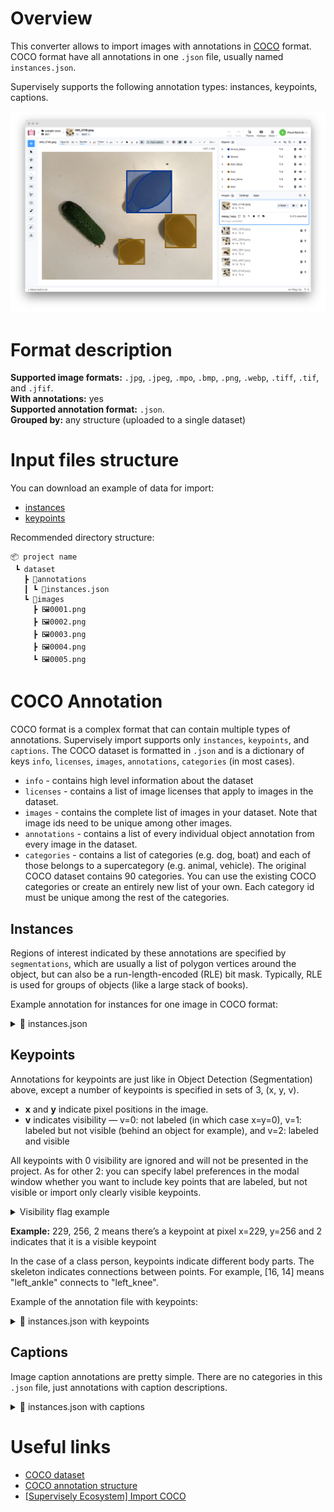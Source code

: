 <!-- <h1 align="left" style="border-bottom: 0"> <img align="left" src="./images/coco_logo.png" width="80" style="padding-right: 20px;"> COCO Format </h1>

<br> -->

# Overview

This converter allows to import images with annotations in [COCO](https://cocodataset.org/#home) format. COCO format have all annotations in one `.json` file, usually named `instances.json`.

Supervisely supports the following annotation types: instances, keypoints, captions.

![Import results exmaple](./images/coco_res.png)

# Format description

**Supported image formats:** `.jpg`, `.jpeg`, `.mpo`, `.bmp`, `.png`, `.webp`, `.tiff`, `.tif`, and `.jfif`.<br>
**With annotations:** yes<br>
**Supported annotation format:** `.json`.<br>
**Grouped by:** any structure (uploaded to a single dataset)<br>

# Input files structure

You can download an example of data for import:

- [instances](https://github.com/supervisely-ecosystem/import-wizard-docs/files/14918161/sample_coco.zip)
- [keypoints](https://github.com/supervisely-ecosystem/import-wizard-docs/files/14918389/sample_coco_keypoints.zip)

Recommended directory structure:

```text
📦 project name
 ┗ dataset
   ┣ 📂annotations
   ┃ ┗ 📜instances.json
   ┗ 📂images
     ┣ 🖼️0001.png
     ┣ 🖼️0002.png
     ┣ 🖼️0003.png
     ┣ 🖼️0004.png
     ┗ 🖼️0005.png
```

# COCO Annotation

COCO format is a complex format that can contain multiple types of annotations. Supervisely import supports only `instances`, `keypoints`, and `captions`.
The COCO dataset is formatted in `.json` and is a dictionary of keys `info`, `licenses`, `images`, `annotations`, `categories` (in most cases).

- `info` - contains high level information about the dataset
- `licenses` - contains a list of image licenses that apply to images in the dataset.
- `images` - contains the complete list of images in your dataset. Note that image ids need to be unique among other images.
- `annotations` - contains a list of every individual object annotation from every image in the dataset.
- `categories` - contains a list of categories (e.g. dog, boat) and each of those belongs to a supercategory (e.g. animal, vehicle). The original COCO dataset contains 90 categories. You can use the existing COCO categories or create an entirely new list of your own. Each category id must be unique among the rest of the categories.

## Instances

Regions of interest indicated by these annotations are specified by `segmentations`, which are usually a list of polygon vertices around the object, but can also be a run-length-encoded (RLE) bit mask. Typically, RLE is used for groups of objects (like a large stack of books).

Example annotation for instances for one image in COCO format:

<details>
    <summary>📜 instances.json</summary>

```json
{
    "info": {
        "description": "",
        "url": "None",
        "version": "1.0",
        "year": 2023,
        "contributor": "Supervisely",
        "date_created": "2023-08-22T09:33:23.811Z"
    },
    "licenses": [
        {
            "url": "None",
            "id": 0,
            "name": "None"
        }
    ],
    "images": [
        {
            "license": "None",
            "file_name": "IMG_1836.jpeg",
            "url": "None",
            "height": 800,
            "width": 1067,
            "date_captured": "2023-08-22T09:33:23.890Z",
            "id": 22027400
        }
    ],
    "annotations": [
        {
            "segmentation": [[759.0, 429.0, ..., 765.0, 423.0]],
            "area": 29889.5,
            "iscrowd": 0,
            "image_id": 22027400,
            "bbox": [752.0, 421.0, 257.0, 167.0],
            "category_id": 2,
            "id": 1
        },
        {
            "segmentation": [[665.0, 128.0, ..., 673.0, 132.0]],
            "area": 15603.5,
            "iscrowd": 0,
            "image_id": 22027400,
            "bbox": [569.0, 122.0, 137.0, 151.0],
            "category_id": 1,
            "id": 2
        },
        {
            "segmentation": [[563.0, 542.0, ..., 572.0, 549.0]],
            "area": 15740.5,
            "iscrowd": 0,
            "image_id": 22027400,
            "bbox": [464.0, 539.0, 131.0, 151.0],
            "category_id": 1,
            "id": 3
        }
    ],
    "categories": [
        {
            "supercategory": "kiwi",
            "id": 1,
            "name": "kiwi"
        },
        {
            "supercategory": "lemon",
            "id": 2,
            "name": "lemon"
        }
    ]
}
```

</details>

## Keypoints

Annotations for keypoints are just like in Object Detection (Segmentation) above, except a number of keypoints is specified in sets of 3, (x, y, v).

- **x** and **y** indicate pixel positions in the image.
- **v** indicates visibility — v=0: not labeled (in which case x=y=0), v=1: labeled but not visible (behind an object for example), and v=2: labeled and visible

All keypoints with 0 visibility are ignored and will not be presented in the project.
As for other 2: you can specify label preferences in the modal window whether you want to include key points that are labeled, but not visible or import only clearly visible keypoints.

<details>
    <summary>Visibility flag example</summary>

<div>
    <table style="width: 100%">
        <tr>
            <th>Visibility = 1</th>
            <th>Visibility = 2</th>
        </tr>
        <tr>
            <td style="width:50%">
            <img src="https://user-images.githubusercontent.com/48913536/215511152-c6d181be-9bb8-4b39-a43e-0b6ba9cdb3d6.png" style="max-width:100%;">
            </td>
            <td style="width:50%">
            <img src="https://user-images.githubusercontent.com/48913536/215511138-d909dd0e-bf2d-4686-80c8-586ade92c271.png" style="max-width:100%;">
            </td>
        </tr>
    </table>
</div>
</details>

**Example:** 229, 256, 2 means there’s a keypoint at pixel x=229, y=256 and 2 indicates that it is a visible keypoint

In the case of a class person, keypoints indicate different body parts.
The skeleton indicates connections between points.
For example, [16, 14] means "left_ankle" connects to "left_knee".

Example of the annotation file with keypoints:

<details>
    <summary>📜 instances.json with keypoints</summary>

```json
{
    "info": {
        "description": "",
        "url": "None",
        "version": "1.0",
        "year": 2023,
        "contributor": "Supervisely User",
        "date_created": "2023-09-15T16:36:43.593Z"
    },
    "licenses": [
        {
            "url": "None",
            "id": 0,
            "name": "None"
        }
    ],
    "images": [
        {
            "license": "None",
            "file_name": "pexels-photo-175706.png",
            "url": "None",
            "height": 800,
            "width": 1292,
            "date_captured": "2023-09-15T16:36:43.742Z",
            "id": 23364344
        }
    ],
    "annotations": [
        {
            "segmentation": [],
            "area": 608998,
            "iscrowd": 0,
            "image_id": 23364344,
            "bbox": [617.0, 279.0, 152.0, 517.0],
            "category_id": 1,
            "id": 1,
            "keypoints": [727, 295, 2, ..., 758 ,794 ,2],
            "num_keypoints": 17
        }
    ],
    "categories": [
        {
            "supercategory": "person",
            "id": 1,
            "name": "person",
            "keypoints": [
                "nose",
                "left_eye",
                "right_eye",
                "left_ear",
                "right_ear",
                "left_shoulder",
                "right_shoulder",
                "left_elbow",
                "right_elbow",
                "left_wrist",
                "right_wrist",
                "left_hip",
                "right_hip",
                "left_knee",
                "right_knee",
                "left_ankle",
                "right_ankle"
            ],
            "skeleton": [
                [16,14],
                [14,12],
                [17,15],
                [15,13],
                [12,13],
                [6,12],
                [7,13],
                [6,7],
                [6,8],
                [7,9],
                [8,10],
                [9,11],
                [2,3],
                [1,2],
                [1,3],
                [2,4],
                [3,5],
                [4,6],
                [5,7]
            ]
        }
    ]
}
```

</details>

## Captions

Image caption annotations are pretty simple. There are no categories in this `.json` file, just annotations with caption descriptions.

<details>
    <summary>📜 instances.json with captions</summary>

```json
{
  "info": {
    "description": "",
    "url": "None",
    "version": "1.0",
    "year": 2023,
    "contributor": "Supervisely",
    "date_created": "2023-08-22T09:33:23.811Z"
  },
  "licenses": [
    {
      "url": "None",
      "id": 0,
      "name": "None"
    }
  ],
  "images": [
    {
      "license": "None",
      "file_name": "IMG_1836.jpeg",
      "url": "None",
      "height": 800,
      "width": 1067,
      "date_captured": "2023-08-22T09:33:23.890Z",
      "id": 22027400
    }
  ],
  "annotations": [
    {
      "image_id": 22027400,
      "id": 1,
      "caption": "An image of 2 pieces of kiwi and 1 lemon."
    }
  ]
}
```

</details>

# Useful links

- [COCO dataset](https://cocodataset.org/#home)
- [COCO annotation structure](https://www.immersivelimit.com/tutorials/create-coco-annotations-from-scratch)
- [[Supervisely Ecosystem] Import COCO](https://ecosystem.supervisely.com/apps/import-coco)
